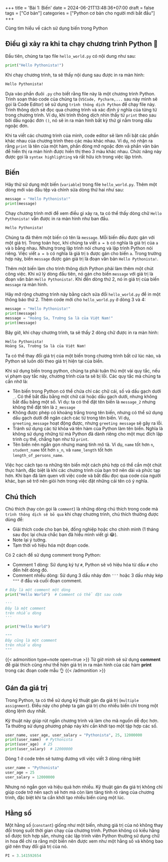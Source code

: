 +++
title = 'Bài 1: Biến'
date = 2024-06-21T13:48:36+07:00
draft = false
tags = ["Cơ bản"]
categories = ["Python cơ bản cho người mới bắt đầu"]
+++

Cùng tìm hiểu về cách sử dụng biến trong Python

<!--more-->

## Điều gì xảy ra khi ta chạy chương trình Python :thinking:

Đầu tiên, chúng ta tạo file `hello_world.py` có nội dung như sau:

```python
print("Hello Pythonista!")
```

Khi chạy chương trình, ta sẽ thấy nội dung sau được in ra màn hình:

```bash
Hello Pythonista!
```

Dựa vào phần đuôi `.py` cho biết rằng file này là một chương trình Python. Trình soạn thảo code của chúng ta (`VSCode, Pycharm,...` sau này mình sẽ gọi là Code Editor) sẽ sử dụng `trình thông dịch Python` để chạy file này. Trình thông dịch sẽ đọc qua chương trình và xác định ý nghĩa của từng từ trong chương trình. Ví dụ, khi trình thông dịch nhìn thấy từ `print` theo sau bởi dấu ngoặc đơn `()`, nó sẽ in ra màn hình bất kỳ thứ gì nằm trong dấu ngoặc đơn.

Khi ta viết các chương trình của mình, code editor sẽ làm nổi bật các phần khác nhau của chương trình theo các màu khác nhau. Ví dụ, nó nhận ra rằng `print` là tên của một hàm, phần đóng mở ngoặc đơn và phần văn bản để hiển thị ra màn hình được hiển thị theo 3 màu khác nhau. Chức năng này được gọi là `syntax highlighting` và rất hữu ích trong việc lập trình.

## Biến

Hãy thử sử dụng một biến (`variable`) trong file `hello_world.py`. Thêm một dòng mới vào đầu tệp và chỉnh sửa dòng thứ hai như sau:

```python
message = "Hello Pythonista!"
print(message)
```

Chạy chương trình mới để xem điều gì xảy ra, ta có thể thấy dòng chữ `Hello Pythonista!` vẫn được in ra màn hình như ban đầu.

```bash
Hello Pythonista!
```

Chúng ta đã thêm một biến có tên là `message`. Mỗi biến đều được gán với một giá trị. Trong toán học, khi chúng ta viết `a = b` có nghĩa là giá trị của `a` và `b` bằng nhau. Nhưng trong lập trình nói chung và lập trình Python nói riêng. Việc viết `a = b` có nghĩa là giá trị `b` được gán cho biến `a`. Trong trường hợp này, biến `message` được gán giá trị là đoạn văn bản `Hello Pythonista!`.

Thêm một biến làm cho trình thông dịch Python phải làm thêm một chút công việc. Khi xử lý dòng đầu tiên, nó gán cho biến `message` với giá trị là đoạn văn bản `Hello Pythonista!`. Khi đến dòng thứ 2, nó in giá trị của biến `message` ra màn hình.

Hãy mở rộng chương trình này bằng cách sửa đổi `hello_world.py` để in một thông báo thứ 2. Thêm code mới cho `hello_world.py` ở dòng 3 và 4:

```python
message = "Hello Pythonista!"
print(message)
message = "Hoàng Sa, Trường Sa là của Việt Nam!"
print(message)
```

Bây giờ, khi chạy chương trình, ta sẽ thấy 2 dòng chữ được in ra màn hình:

```bash
Hello Pythonista!
Hoàng Sa, Trường Sa là của Việt Nam!
```

Ta có thể thay đổi giá trị của một biến trong chương trình bất cứ lúc nào, và Python sẽ luôn dõi theo giá trị hiện tại của biến.

Khi sử dụng biến trong python, chúng ta phải tuân thủ một vài quy tắc, nếu vi phạm quy tắc này, chương trình của ta sẽ bị lỗi. Các quy tắc mà chúng ta cần nhớ là:

- Tên biến trong Python có thể chứa chỉ các chữ cái, số và dấu gạch dưới `_`. Có thể bắt đầu bằng một chữ cái hoặc dấu gạch dưới, nhưng không bắt đầu bằng một số. Ví dụ: ta có thể đặt tên biến là `message_2` nhưng không thể đặt tên là `2_message`
- Không được phép có khoảng trắng trong tên biến, nhưng có thể sử dụng dấu gạch dưới để ngăn cách các từ trong tên biến. Ví dụ, `greeting_message` hoạt động được, nhưng `greeting message` sẽ gây ra lỗi.
- Tránh sử dụng các từ khóa và tên hàm của Python làm tên biến. Nghĩa là không sử dụng những từ mà Python đã dành riêng cho một mục đích lập trình cụ thể, chẳng hạn như từ `print`.
- Tên biến nên ngắn gọn nhưng mang tính mô tả. Ví dụ, `name` tốt hơn `n`, `student_name` tốt hơn `s_n`, và `name_length` tốt hơn `length_of_persons_name`.

Việc học cách tạo ra những tên biến một cách phù hợp có thể cần một chút thực hành, đặc biệt là khi các chương trình của bạn trở nên dài và phức tạp hơn. Khi bạn đã làm quen với việc code và bắt đầu đọc qua code của người khác, bạn sẽ trở nên giỏi hơn trong việc đặt những cái tên có ý nghĩa.


## Chú thích

Chú thích (hay còn gọi là `comment`) là những dòng chú thích trong code mà `trình thông dịch sẽ bỏ qua` khi chạy chương trình, chú thích thường được dùng để:
- Giải thích code cho bạn bè, đồng nghiệp hoặc cho chính mình (1 tháng sau đọc lại chưa chắc bạn đã hiểu mình viết gì :joy:).
- Note lại ý tưởng.
- Tạm thời vô hiệu hóa một đoạn code.

Có 2 cách để sử dụng comment trong Python:
- Comment 1 dòng: Sử dụng ký tự `#`, Python sẽ vô hiệu hóa từ dấu `#` cho đến hết dòng đó.
- Comment nhiều dòng: Sử dụng 3 dấu nháy đơn `'''` hoặc 3 dấu nháy kép `"""` ở đầu và cuối đoạn comment.

```python
# Đây là một comment một dòng
print("Hello World")  # Comment có thể đặt sau code

'''
Đây là một comment
trên nhiều dòng
'''

print("Hello World")

"""
Đây cũng là một comment
trên nhiều dòng
"""
```

{{< admonition type=note open=true >}}
Từ giờ mình sẽ sử dụng **comment** để giải thích cũng như thể hiện giá trị in ra màn hình của các hàm **print** trong các đoạn code mẫu :ok_hand:
{{< /admonition >}}

## Gán đa giá trị

Trong Python, ta có thể sử dụng kỹ thuật gán đa giá trị (`multiple assignment`). Điều này cho phép ta gán giá trị cho nhiều biến chỉ trong một dòng lệnh duy nhất.

Kỹ thuật này giúp rút ngắn chương trình và làm cho mã nguồn dễ đọc hơn. Ta thường sử dụng phương pháp này khi cần khởi tạo một tập hợp các số.

```python
user_name, user_age, user_salary = "Pythonista", 25, 12000000
print(user_name)  # Pythonista
print(user_age)  # 25
print(user_salary)  # 12000000
```

Dòng 1 ở code trên sẽ tương đương với việc viết 3 dòng riêng biệt

```python
user_name = "Pythonista"
user_age = 25
user_salary = 12000000
```

Nhưng nó ngắn gọn và hiệu quả hơn nhiều. Kỹ thuật gán đa giá trị không chỉ giúp code trở nên sạch sẽ hơn mà còn làm tăng tính rõ ràng của chương trình, đặc biệt khi ta cần khởi tạo nhiều biến cùng một lúc.


## Hằng số

Một hằng số (`constant`) giống như một biến, nhưng giá trị của nó không thay đổi trong suốt thời gian chạy của chương trình. Python không có kiểu hằng số được tích hợp sẵn, nhưng các lập trình viên Python thường sử dụng chữ in hoa để chỉ ra rằng một biến nên được xem như một hằng số và không bao giờ nên thay đổi giá trị của nó.

```python
PI = 3.141592654
```
